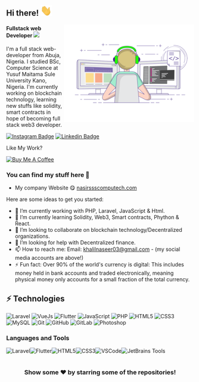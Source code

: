 ## Hi there! <img src="https://github.com/inspirasiprogrammer/inspirasiprogrammer/blob/main/wave.gif" width="30px">
<img align="right" alt="GIF" src="https://raw.githubusercontent.com/devSouvik/devSouvik/master/gif3.gif" width="350" style="max-width: 100%;">
<h4> Fullstack web Developer <img src="https://media.giphy.com/media/WUlplcMpOCEmTGBtBW/giphy.gif" width="30"> </h4>
I'm a full stack web-developer from Abuja, Nigeria. I studied BSc, Computer Science at Yusuf Maitama Sule University Kano, Nigeria. I'm currently working on blockchain technology, learning new stuffs like solidity, smart contracts in hope of becoming full stack web3 developer.


[![Instagram Badge](https://img.shields.io/badge/-@khalilmuhtar_-purple?style=flat-square&logo=instagram&logoColor=white&link=https://instagram.com/khalil_muhtar?igshid=OGQ5ZDc2ODk2ZA==)](https://instagram.com/khalil_muhtar?igshid=OGQ5ZDc2ODk2ZA==)
[![Linkedin Badge](https://img.shields.io/badge/-Khalil-blue?style=flat-square&logo=Linkedin&logoColor=white&linkhttps://www.linkedin.com/in/khalil-ibrahim-738689268)](https://www.linkedin.com/in/khalil-ibrahim-738689268)


Like My Work?

<a href="https://bmc.link/ellkhalil" target="_blank"><img src="https://cdn.buymeacoffee.com/buttons/v2/default-yellow.png" alt="Buy Me A Coffee" height="60px" width="217px" ></a>

### You can find my stuff here :leaves:

- My company Website :yum: [nasirssscomputech.com](https://nasirssscomputech.com)

Here are some ideas to get you started:

- 🔭 I’m currently working with PHP, Laravel, JavaScript & Html.
- 🌱 I’m currently learning Solidity, Web3, Smart contracts, Phython & React.
- 👯 I’m looking to collaborate on blockchain technology/Decentralized organizations.
- 🤔 I’m looking for help with Decentralized finance.
- 📫 How to reach me: Email: khalilnaseer03@gmail.com - (my social media accounts are above!)
- ⚡ Fun fact: Over 90% of the world's currency is digital: This includes money held in bank accounts and traded electronically, meaning physical money only accounts for a small fraction of the total currency.

## ⚡ Technologies

<!--- just --->

![Laravel](https://img.shields.io/badge/-Laravel-00599C?style=flat-square&logo=Laravel)
![VueJs](https://img.shields.io/badge/vuejs-2.x-brightgreen.svg?style=flat-square)
![Flutter](https://img.shields.io/badge/-Flutter-black?style=flat-square&logo=flutter)
![JavaScript](https://img.shields.io/badge/-JavaScript-black?style=flat-square&logo=javascript)
![PHP](https://img.shields.io/badge/-PHP-black?style=flat-square&logo=php)
![HTML5](https://img.shields.io/badge/-HTML5-E34F26?style=flat-square&logo=html5&logoColor=white)
![CSS3](https://img.shields.io/badge/-CSS3-1572B6?style=flat-square&logo=css3)
![MySQL](https://img.shields.io/badge/-MySQL-black?style=flat-square&logo=mysql)
![Git](https://img.shields.io/badge/-Git-black?style=flat-square&logo=git)
![GitHub](https://img.shields.io/badge/-GitHub-181717?style=flat-square&logo=github)
![GitLab](https://img.shields.io/badge/-GitLab-FCA121?style=flat-square&logo=gitlab)
![Photoshop](https://img.shields.io/badge/-Photoshop-black?style=flat-square&logo=photoshop)



### Languages and Tools

<img align="left" src="https://simpleicons.org/icons/laravel.svg" alt="Laravel" height="40px" />
<img align="left" src="https://simpleicons.org/icons/flutter.svg" alt="Flutter" height="40px" />
<img align="left" src="https://simpleicons.org/icons/html5.svg" alt="HTML5" height="40px" />
<img align="left" src="https://simpleicons.org/icons/css3.svg" alt="CSS3" height="40px" />
<img align="left" src="https://simpleicons.org/icons/visualstudiocode.svg" alt="VSCode" height="40px" />
<img align="left" src="https://simpleicons.org/icons/jetbrains.svg" alt="JetBrains Tools" height="40px" />
<br />

#

<div align="center">

### Show some ❤️ by starring some of the repositories!

</div>

